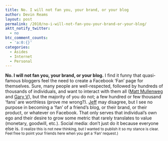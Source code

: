 ```yaml
---
title: No. I will not fan you, your brand, or your blog
author: Devin Reams
layout: post
permalink: /2010/no-i-will-not-fan-you-your-brand-or-your-blog/
aktt_notify_twitter:
  - no
btc_comment_counts:
  - 'a:0:{}'
categories:
  - Asides
  - Internet
  - Personal
---
```

**No. I will not fan you, your brand, or your blog.** I find it funny that quasi-famous bloggers feel the need to create a Facebook &#8216;Fan&#8217; page for themselves. Sure, many people are well-respected, followed by hundreds of thousands of individuals, and want to interact with them all ([Matt Mullenweg][1] and [Gary V][2]), but the majority of you do not; a few hundred or few thousand &#8216;fans&#8217; are worthless (prove me wrong?). [Jeff][3] may disagree, but I see no purpose in becoming a &#8216;fan&#8217; of a friend&#8217;s blog, or their brand, or their product, or whatever on Facebook. That only serves that individual&#8217;s own ego and their desire to grow some metric that rarely translates to value (monetary, goodwill, etc.). Social media: don&#8217;t just do it because everyone else is. <small>(I realize this is not new thinking, but I wanted to publish it so my stance is clear. Feel free to point your friends here when you get a &#8216;Fan&#8217; request.)</small>

 [1]: http://www.facebook.com/matt.mullenweg
 [2]: http://www.facebook.com/gary
 [3]: http://www.jeffwidman.com/blog/